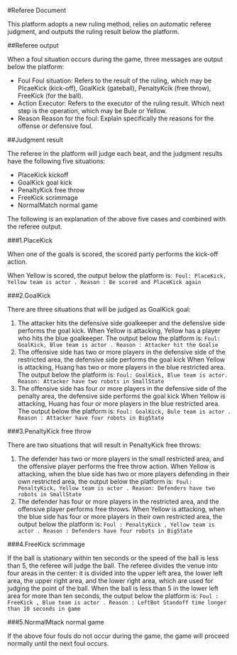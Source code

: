#Referee Document

This platform adopts a new ruling method, relies on automatic referee judgment, and outputs the ruling result below the platform.

##Referee output

When a foul situation occurs during the game, three messages are output below the platform:

- Foul Foul situation: Refers to the result of the ruling, which may be PlcaeKick (kick-off), GoalKick (gateball), PenaltyKcik (free throw), FreeKick (for the ball).
- Action Executor: Refers to the executor of the ruling result. Which next step is the operation, which may be Bule or Yellow.
- Reason Reason for the foul: Explain specifically the reasons for the offense or defensive foul.

##Judgment result

The referee in the platform will judge each beat, and the judgment results have the following five situations:

- PlaceKick kickoff
- GoalKick goal kick
- PenaltyKick free throw
- FreeKick scrimmage
- NormalMatch normal game

The following is an explanation of the above five cases and combined with the referee output.

###1.PlaceKick 

When one of the goals is scored, the scored party performs the kick-off action.

When Yellow is scored, the output below the platform is:` Foul: PlaceKick, Yellow team is actor . Reason : Be scored and PlaceKick again`

###2.GoalKick 

There are three situations that will be judged as GoalKick goal:

1. The attacker hits the defensive side goalkeeper and the defensive side performs the goal kick.
   When Yellow is attacking, Yellow has a player who hits the blue goalkeeper. The output below the platform is: `Foul: GoalKick, Blue team is actor . Reason : Attacker hit the Goalie`
2. The offensive side has two or more players in the defensive side of the restricted area, the defensive side performs the goal kick
   When Yellow is attacking, Huang has two or more players in the blue restricted area. The output below the platform is: `Foul: GoalKick, Blue team is actor. Reason: Attacker have two robots in SmallState`
3. The offensive side has four or more players in the defensive side of the penalty area, the defensive side performs the goal kick
   When Yellow is attacking, Huang has four or more players in the blue restricted area. The output below the platform is: `Foul: GoalKick, Bule team is actor . Reason : Attacker have four robots in BigState`

###3.PenaltyKick free throw

There are two situations that will result in PenaltyKick free throws:

1. The defender has two or more players in the small restricted area, and the offensive player performs the free throw action.
   When Yellow is attacking, when the blue side has two or more players defending in their own restricted area, the output below the platform is:` Foul: PenaltyKick, Yellow team is actor . Reason: Defenders have two robots in SmallState`
2. The defender has four or more players in the restricted area, and the offensive player performs free throws.
   When Yellow is attacking, when the blue side has four or more players in their own restricted area, the output below the platform is: `Foul : PenaltyKick , Yellow team is actor . Reason : Defenders have four robots in BigState`

###4.FreeKick scrimmage

If the ball is stationary within ten seconds or the speed of the ball is less than 5, the referee will judge the ball. The referee divides the venue into four areas in the center: it is divided into the upper left area, the lower left area, the upper right area, and the lower right area, which are used for judging the point of the ball.
When the ball is less than 5 in the lower left area for more than ten seconds, the output below the platform is: `Foul : FreeKick , Blue team is actor . Reason : LeftBot Standoff time longer than 10 seconds in game`

###5.NormalMtack normal game

If the above four fouls do not occur during the game, the game will proceed normally until the next foul occurs.